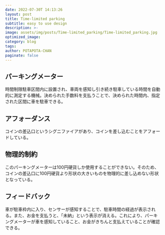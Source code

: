 ```yaml
---
date: 2022-07-30T 14:13:26
layout: post
title: Time-limited parking
subtitle: easy to use design
description: >-
image: assets/img/posts/Time-limited_parking/Time-limited_parking.jpg
optimized_image: 
category: blog
tags: 
author: POTAPOTA-CHAN
paginate: false
---
```


## パーキングメーター

時間制限駐車区間内に設置され、車両を感知し引き続き駐車している時間を自動的に測定する機械。決められた手数料を支払うことで、決められた時間内、指定された区間に車を駐車できる。

## アフォーダンス

コインの差込口というシグニファイアがあり、コインを差し込むことをアフォードしている。

## 物理的制約

このパーキングメーターは100円硬貨しか使用することができない。そのため、コインの差込口に100円硬貨より形状の大きいものを物理的に差し込めない形状となっている。

## フィードバック

車が駐車枠内に入り、センサーが感知することで、駐車時間の経過が表示される。また、お金を支払うと、「未納」という表示が消える。これにより、パーキングメーターが車を感知していること、お金がきちんと支払えていることが確認できる。